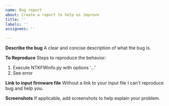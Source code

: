 ```yaml
---
name: Bug report
about: Create a report to help us improve
title: ''
labels: ''
assignees: ''

---
```


**Describe the bug**
A clear and concise description of what the bug is.

**To Reproduce**
Steps to reproduce the behavior:
1. Execute NTKFWinfo.py with options '...'
2. See error

**Link to input firmware file**
Without a link to your input file I can't reproduce bug and help you.

**Screenshots**
If applicable, add screenshots to help explain your problem.
